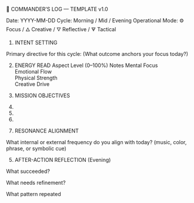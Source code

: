 🧭 COMMANDER’S LOG — TEMPLATE v1.0

Date: YYYY-MM-DD
Cycle: Morning / Mid / Evening
Operational Mode: ⚙️ Focus / 🜂 Creative / 🜄 Reflective / 🜃 Tactical

1. INTENT SETTING

Primary directive for this cycle:
(What outcome anchors your focus today?)

2. ENERGY READ
Aspect	Level (0–100%)	Notes
Mental Focus		
Emotional Flow		
Physical Strength		
Creative Drive		

3. MISSION OBJECTIVES

1.
2.
3.

4. RESONANCE ALIGNMENT

What internal or external frequency do you align with today?
(music, color, phrase, or symbolic cue)

5. AFTER-ACTION REFLECTION (Evening)

What succeeded?

What needs refinement?

What pattern repeated
